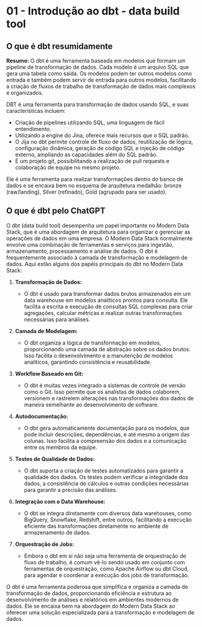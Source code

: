 # 01 - Introdução ao dbt - data build tool

## O que é dbt resumidamente

**Resumo:** O dbt é uma ferramenta baseada em modelos que formam um pipeline de transformação de dados. Cada modelo é um arquivo SQL que gera uma tabela como saída. Os modelos podem ter outros modelos como entrada e também podem servir de entrada para outros modelos, facilitando a criação de fluxos de trabalho de transformação de dados mais complexos e organizados.

DBT é uma ferramenta para transformação de dados usando SQL, e suas características incluem:

+ Criação de pipelines utilizando SQL, uma linguagem de fácil entendimento.
+ Utilizando a engine do Jina, oferece mais recursos que o SQL padrão.
+ O Jija no dbt permite controle de fluxo de dados, reutilização de lógica, configuração dinâmica, geração de código SQL e injeção de código externo, ampliando as capacidades além do SQL padrão.
+ É um projeto git, possibilitando a realização de pull requests e colaboração de equipe no mesmo projeto.

Ele é uma ferramenta para realizar transformações dentro do banco de dados e se encaixa bem no esquema de arquitetura medalhão: bronze (raw/landing), Silver (refinado), Gold (agrupado para ser usado).

## O que é dbt pelo ChatGPT

O dbt (data build tool) desempenha um papel importante no Modern Data Stack, que é uma abordagem de arquitetura para organizar e gerenciar as operações de dados em uma empresa. O Modern Data Stack normalmente envolve uma combinação de ferramentas e serviços para ingestão, armazenamento, processamento e análise de dados. O dbt é frequentemente associado à camada de transformação e modelagem de dados. Aqui estão alguns dos papéis principais do dbt no Modern Data Stack:

1. **Transformação de Dados:**
   + O dbt é usado para transformar dados brutos armazenados em um data warehouse em modelos analíticos prontos para consulta. Ele facilita a escrita e execução de consultas SQL complexas para criar agregações, calcular métricas e realizar outras transformações necessárias para análises.

2. **Camada de Modelagem:**
   + O dbt organiza a lógica de transformação em modelos, proporcionando uma camada de abstração sobre os dados brutos. Isso facilita o desenvolvimento e a manutenção de modelos analíticos, garantindo consistência e reusabilidade.

3. **Workflow Baseado em Git:**
   + O dbt é muitas vezes integrado a sistemas de controle de versão como o Git. Isso permite que os analistas de dados colaborem, versionem e rastreiem alterações nas transformações dos dados de maneira semelhante ao desenvolvimento de software.

4. **Autodocumentação:**
   + O dbt gera automaticamente documentação para os modelos, que pode incluir descrições, dependências, e até mesmo a origem das colunas. Isso facilita a compreensão dos dados e a comunicação entre os membros da equipe.

5. **Testes de Qualidade de Dados:**
   + O dbt suporta a criação de testes automatizados para garantir a qualidade dos dados. Os testes podem verificar a integridade dos dados, a consistência de cálculos e outras condições necessárias para garantir a precisão das análises.

6. **Integração com o Data Warehouse:**
   + O dbt se integra diretamente com diversos data warehouses, como BigQuery, Snowflake, Redshift, entre outros, facilitando a execução eficiente das transformações diretamente no ambiente de armazenamento de dados.

7. **Orquestração de Jobs:**
   + Embora o dbt em si não seja uma ferramenta de orquestração de fluxo de trabalho, é comum vê-lo sendo usado em conjunto com ferramentas de orquestração, como Apache Airflow ou dbt Cloud, para agendar e coordenar a execução dos jobs de transformação.

O dbt é uma ferramenta poderosa que simplifica e organiza a camada de transformação de dados, proporcionando eficiência e estrutura ao desenvolvimento de análises e relatórios em ambientes modernos de dados. Ele se encaixa bem na abordagem do Modern Data Stack ao oferecer uma solução especializada para a transformação e modelagem de dados.

